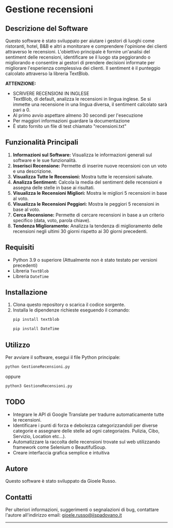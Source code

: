 # Gestione recensioni

## Descrizione del Software

Questo software è stato sviluppato per aiutare i gestori di luoghi come ristoranti, hotel, B&B e altri a monitorare e comprendere l'opinione dei clienti attraverso le recensioni. L'obiettivo principale è fornire un'analisi del sentiment delle recensioni, identificare se il luogo sta peggiorando o migliorando e consentire ai gestori di prendere decisioni informate per migliorare l'esperienza complessiva dei clienti. Il sentiment è il punteggio calcolato attraverso la libreria TextBlob.

**ATTENZIONE:**  
- SCRIVERE RECENSIONI IN INGLESE  
TextBlob, di default, analizza le recensioni in lingua inglese. Se si immette una recensione in una lingua diversa, il sentiment calcolato sarà pari a 0.
- Al primo avvio aspettare almeno 30 secondi per l'esecuzione
- Per maggiori informazioni guardare la documentazione
- È stato fornito un file di test chiamato "recensioni.txt"
## Funzionalità Principali

1. **Informazioni sul Software:** Visualizza le informazioni generali sul software e le sue funzionalità.
2. **Inserisci Recensione:** Permette di inserire nuove recensioni con un voto e una descrizione.
3. **Visualizza Tutte le Recensioni:** Mostra tutte le recensioni salvate.
4. **Analizza Sentiment:** Calcola la media del sentiment delle recensioni e assegna delle stelle in base ai risultati.
5. **Visualizza le Recensioni Migliori:** Mostra le migliori 5 recensioni in base al voto.
6. **Visualizza le Recensioni Peggiori:** Mostra le peggiori 5 recensioni in base al voto.
7. **Cerca Recensione:** Permette di cercare recensioni in base a un criterio specifico (data, voto, parola chiave).
8. **Tendenza Miglioramento:** Analizza la tendenza di miglioramento delle recensioni negli ultimi 30 giorni rispetto ai 30 giorni precedenti.

## Requisiti

- Python 3.9 o superiore (Attualmente non è stato testato per versioni precedenti)
- Libreria `TextBlob` 
- Libreria `DateTime`
## Installazione

1. Clona questo repository o scarica il codice sorgente.
2. Installa le dipendenze richieste eseguendo il comando:
   ```bash
   pip install textblob
   ```
   ```bash
   pip install DateTime
   ```
## Utilizzo

Per avviare il software, esegui il file Python principale:
```bash
python GestioneRecensioni.py
```
oppure 
```bash
python3 GestioneRecensioni.py
```

## TODO

- Integrare le API di Google Translate per tradurre automaticamente tutte le recensioni.
- Identificare i punti di forza e debolezza categorizzandoli per diverse categorie e assegnare delle stelle ad ogni categoria(es. Pulizia, Cibo, Servizio, Location etc...).
- Automatizzare la raccolta delle recensioni trovate sul web utilizzando framework come Selenium o BeautifulSoup.
- Creare interfaccia grafica semplice e intuitiva

## Autore

Questo software è stato sviluppato da Gioele Russo.

## Contatti

Per ulteriori informazioni, suggerimenti o segnalazioni di bug, contattare l'autore all'indirizzo email: gioele.russo@iispadovano.it

---
